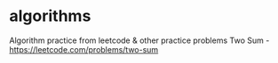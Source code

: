 # algorithms
Algorithm practice from leetcode &amp; other practice problems
Two Sum - https://leetcode.com/problems/two-sum

